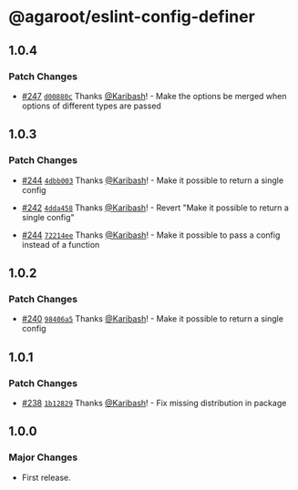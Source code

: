 # @agaroot/eslint-config-definer

## 1.0.4

### Patch Changes

- [#247](https://github.com/agaroot-technologies/eslint-config/pull/247) [`d00880c`](https://github.com/agaroot-technologies/eslint-config/commit/d00880c8d31cadeb0f0cb226d3b51c7cae6ceabe) Thanks [@Karibash](https://github.com/Karibash)! - Make the options be merged when options of different types are passed

## 1.0.3

### Patch Changes

- [#244](https://github.com/agaroot-technologies/eslint-config/pull/244) [`4dbb003`](https://github.com/agaroot-technologies/eslint-config/commit/4dbb0036c681fcc04148e472f766066749057777) Thanks [@Karibash](https://github.com/Karibash)! - Make it possible to return a single config

- [#242](https://github.com/agaroot-technologies/eslint-config/pull/242) [`4dda458`](https://github.com/agaroot-technologies/eslint-config/commit/4dda458c10298d2422b6e1cade36b00967360783) Thanks [@Karibash](https://github.com/Karibash)! - Revert "Make it possible to return a single config"

- [#244](https://github.com/agaroot-technologies/eslint-config/pull/244) [`72214ee`](https://github.com/agaroot-technologies/eslint-config/commit/72214eeb41a7c0c8a1c6448c9f5467af6a6d0aab) Thanks [@Karibash](https://github.com/Karibash)! - Make it possible to pass a config instead of a function

## 1.0.2

### Patch Changes

- [#240](https://github.com/agaroot-technologies/eslint-config/pull/240) [`98406a5`](https://github.com/agaroot-technologies/eslint-config/commit/98406a55519afabe55e0a2f2fc5a52c771bd3f4f) Thanks [@Karibash](https://github.com/Karibash)! - Make it possible to return a single config

## 1.0.1

### Patch Changes

- [#238](https://github.com/agaroot-technologies/eslint-config/pull/238) [`1b12829`](https://github.com/agaroot-technologies/eslint-config/commit/1b128293ead4aa6dc0d08d7462cf3350590fa5b9) Thanks [@Karibash](https://github.com/Karibash)! - Fix missing distribution in package

## 1.0.0

### Major Changes

- First release.
